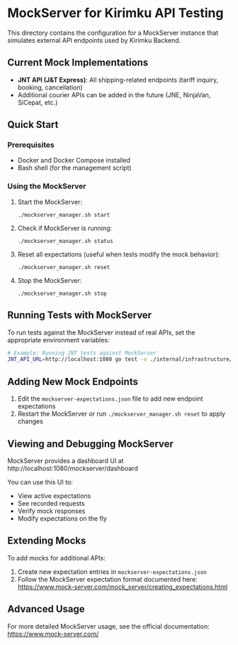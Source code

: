 # MockServer for Kirimku API Testing

This directory contains the configuration for a MockServer instance that simulates external API endpoints used by Kirimku Backend.

## Current Mock Implementations

- **JNT API (J&T Express)**: All shipping-related endpoints (tariff inquiry, booking, cancellation)
- Additional courier APIs can be added in the future (JNE, NinjaVan, SiCepat, etc.)

## Quick Start

### Prerequisites

- Docker and Docker Compose installed
- Bash shell (for the management script)

### Using the MockServer

1. Start the MockServer:
   ```
   ./mockserver_manager.sh start
   ```

2. Check if MockServer is running:
   ```
   ./mockserver_manager.sh status
   ```

3. Reset all expectations (useful when tests modify the mock behavior):
   ```
   ./mockserver_manager.sh reset
   ```

4. Stop the MockServer:
   ```
   ./mockserver_manager.sh stop
   ```

## Running Tests with MockServer

To run tests against the MockServer instead of real APIs, set the appropriate environment variables:

```bash
# Example: Running JNT tests against MockServer
JNT_API_URL=http://localhost:1080 go test -v ./internal/infrastructure/external/jnt_client_test.go
```

## Adding New Mock Endpoints

1. Edit the `mockserver-expectations.json` file to add new endpoint expectations
2. Restart the MockServer or run `./mockserver_manager.sh reset` to apply changes

## Viewing and Debugging MockServer

MockServer provides a dashboard UI at http://localhost:1080/mockserver/dashboard

You can use this UI to:
- View active expectations
- See recorded requests
- Verify mock responses
- Modify expectations on the fly

## Extending Mocks

To add mocks for additional APIs:

1. Create new expectation entries in `mockserver-expectations.json`
2. Follow the MockServer expectation format documented here: 
   https://www.mock-server.com/mock_server/creating_expectations.html

## Advanced Usage

For more detailed MockServer usage, see the official documentation:
https://www.mock-server.com/